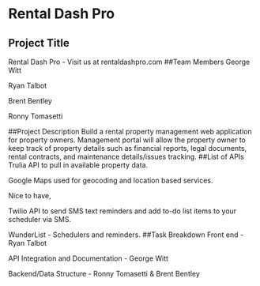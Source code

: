 # Rental Dash Pro


## Project Title
 Rental Dash Pro - Visit us at rentaldashpro.com
##Team Members
George Witt

Ryan Talbot

Brent Bentley

Ronny Tomasetti

##Project Description
Build a rental property management web application for property owners. Management portal will allow the
property owner to keep track of property details such as financial reports, legal documents, rental contracts, and
maintenance details/issues tracking.
##List of APIs
Trulia API to pull in available property data.

Google Maps used for geocoding and location based services.

Nice to have,

Twilio API to send SMS text reminders and add to-do list items to your scheduler via SMS.

WunderList - Schedulers and reminders.
##Task Breakdown
Front end - Ryan Talbot

API Integration and Documentation - George Witt

Backend/Data Structure - Ronny Tomasetti & Brent Bentley
